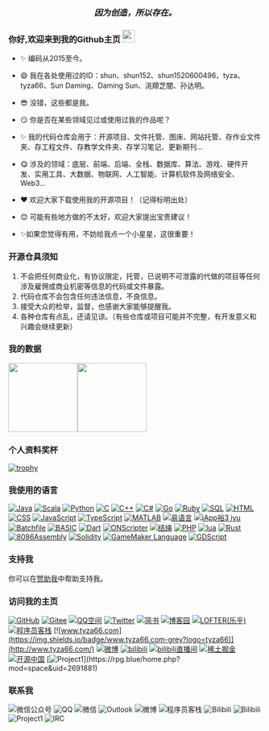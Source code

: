 <div align="center">
  <font><h3><i>因为创造，所以存在。</i></h3><font>
</div>
 
### 你好,欢迎来到我的Github主页 <img src="https://media.giphy.com/media/hvRJCLFzcasrR4ia7z/giphy.gif" width="25px">
    
  -  ✨ 编码从2015至今。  
    
  -  😄 我在各处使用过的ID：shun、shun152、shun1520600496、tyza、tyza66、Sun Daming、Daming Sun、洮羱芝闇、孙达明。  
    
  -  😎 没错，这些都是我。  
    
  -  😏 你是否在某些领域见过或使用过我的作品呢？  

  -  ✨ 我的代码仓库会用于：开源项目、文件托管、图床、网站托管、存作业文件夹、存工程文件、存教学文件夹、存学习笔记、更新期刊...  
    
  -  😋 涉及的领域：底层、前端、后端、全栈、数据库、算法、游戏、硬件开发、实用工具、大数据、物联网、人工智能、计算机软件及网络安全、Web3... 
    
  -  ❤️ 欢迎大家下载使用我的开源项目！（记得标明出处）    
    
  -  😊 可能有些地方做的不太好，欢迎大家提出宝贵建议！  
    
  - ✨如果您觉得有用，不妨给我点一个小星星，这很重要！  

### 开源仓具须知

  1. 不会把任何商业化，有协议限定，托管，已说明不可泄露的代做的项目等任何涉及雇佣或商业机密等信息的代码或文件暴露。  
  2. 代码仓库不会包含任何违法信息，不良信息。  
  3. 接受大众的检举，监督，也感谢大家能够提醒我。
  4. 各种仓库有点乱，还请见谅。（有些仓库或项目可能并不完整，有开发意义和兴趣会继续更新）

### 我的数据
<img align="" height="137px" src="https://github-readme-stats.vercel.app/api?username=tyza66&hide_title=true&hide_border=true&show_icons=true&include_all_commits=true&line_height=21&bg_color=0,EC6C6C,FFD479,FFFC79,73FA79&theme=graywhite&locale=cn" /><img align="" height="137px" src="https://github-readme-stats.vercel.app/api/top-langs/?username=tyza66&hide_title=true&hide_border=true&layout=compact&bg_color=0,73FA79,73FDFF,D783FF&theme=graywhite&locale=cn" />

### 个人资料奖杯

[![trophy](https://github-profile-trophy.vercel.app/?username=tyza66&theme=gruvbox&column=-1)](https://github.com/ryo-ma/github-profile-trophy)
    
### 我使用的语言
[![Java](https://img.shields.io/badge/java-black?style=for-the-badge&logo=openjdk)](https://github.com/tyza66)
[![Scala](https://img.shields.io/badge/scala-black?style=for-the-badge&logo=scala)](https://github.com/tyza66)
[![Python](https://img.shields.io/badge/python-black?style=for-the-badge&logo=python)](https://github.com/tyza66)
[![C](https://img.shields.io/badge/c-black?style=for-the-badge&logo=c)](https://github.com/tyza66)
[![C++](https://img.shields.io/badge/c++-black?style=for-the-badge&logo=cplusplus)](https://github.com/tyza66)
[![C#](https://img.shields.io/badge/c%23-black?style=for-the-badge&logo=c-sharp)](https://github.com/tyza66)
[![Go](https://img.shields.io/badge/go-black?style=for-the-badge&logo=go)](https://github.com/tyza66)
[![Ruby](https://img.shields.io/badge/ruby-black?style=for-the-badge&logo=ruby)](https://github.com/tyza66)
[![SQL](https://img.shields.io/badge/sql-black?style=for-the-badge&logo=mysql)](https://github.com/tyza66)
[![HTML](https://img.shields.io/badge/html-black?style=for-the-badge&logo=html5)](https://github.com/tyza66)
[![CSS](https://img.shields.io/badge/css-black?style=for-the-badge&logo=css3)](https://github.com/tyza66)
[![JavaScript](https://img.shields.io/badge/javascript-black?style=for-the-badge&logo=javascript)](https://github.com/tyza66)
[![TypeScript](https://img.shields.io/badge/TypeScript-black?style=for-the-badge&logo=typescript)](https://github.com/tyza66)
[![MATLAB](https://img.shields.io/badge/matlab-black?style=for-the-badge&logo=mathworks)](https://github.com/tyza66)
[![易语言](https://img.shields.io/badge/易语言-black?style=for-the-badge&logo=e)](https://github.com/tyza66)
[![iApp裕3 iyu](https://img.shields.io/badge/iApp%E8%A3%953%20iyu-black?style=for-the-badge&logo=iapp)](https://github.com/tyza66)
[![Batchfile](https://img.shields.io/badge/Batchfile-black?style=for-the-badge&logo=batchfile)](https://github.com/tyza66)
[![BASIC](https://img.shields.io/badge/BASIC-black?style=for-the-badge&logo=basic)](https://github.com/tyza66)
[![Dart](https://img.shields.io/badge/Dart-black?style=for-the-badge&logo=dart)](https://github.com/tyza66)
[![ONScripter](https://img.shields.io/badge/ONScripter-black?style=for-the-badge&logo=ONScripter)](https://github.com/tyza66)
[![结绳](https://img.shields.io/badge/结绳-black?style=for-the-badge&logo=jiesheng)](https://github.com/tyza66)
[![PHP](https://img.shields.io/badge/PHP-black?style=for-the-badge&logo=PHP)](https://github.com/tyza66)
[![lua](https://img.shields.io/badge/lua-black?style=for-the-badge&logo=lua)](https://github.com/tyza66)
[![Rust](https://img.shields.io/badge/rust-black?style=for-the-badge&logo=rust)](https://github.com/tyza66)
[![8086Assembly](https://img.shields.io/badge/8086%20Assembly-black?style=for-the-badge&logo=assembly)](https://github.com/tyza66)
[![Solidity](https://img.shields.io/badge/Solidity-black?style=for-the-badge&logo=ethereum)](https://github.com/tyza66)
[![GameMaker Language](https://img.shields.io/badge/GameMaker%20Language-black?style=for-the-badge&logo=gamemaker)](https://github.com/tyza66)
[![GDScript](https://img.shields.io/badge/GDScript-black?style=for-the-badge&logo=godotengine)](https://github.com/tyza66)
    
### 支持我

你可以在[赞助我](https://github.com/tyza66/SponsorMe)中帮助支持我。
    
### 访问我的主页

[![GitHub](https://img.shields.io/badge/GitHub-black?logo=github)](https://github.com/tyza66)
[![Gitee](https://img.shields.io/badge/Gitee-red?logo=gitee)](https://gitee.com/tyza66)
[![QQ空间](https://img.shields.io/badge/QQ%E7%A9%BA%E9%97%B4-yellow?logo=qzone)](https://user.qzone.qq.com/1520600496/)
[![Twitter](https://img.shields.io/badge/Twitter-blue?logo=twitter)](https://twitter.com/tyza666)
[![简书](https://img.shields.io/badge/%E7%AE%80%E4%B9%A6-orange?logo=jianshu)](https://www.jianshu.com/u/1f207eab0829)
[![博客园](https://img.shields.io/badge/%E5%8D%9A%E5%AE%A2%E5%9B%AD-green?logo=cnblogs)](https://www.cnblogs.com/tyza66/)
[![LOFTER(乐乎)](https://img.shields.io/badge/LOFTER(%E4%B9%90%E4%B9%8E)-purple?logo=lofter)](https://shun152.lofter.com/)
[![程序员客栈](https://img.shields.io/badge/程序员客栈-blue?logo=proginn)](https://jishuin.proginn.com/u/616854)
[![www.tyza66.com](https://img.shields.io/badge/www.tyza66.com-grey?logo=tyza66)](http://www.tyza66.com/)
[![微博](https://img.shields.io/badge/微博-red?logo=weibo)](https://weibo.com/u/7483051117)
[![bilibili](https://img.shields.io/badge/Bilibili-pink?logo=bilibili)](https://space.bilibili.com/70882217)
[![bilibili直播间](https://img.shields.io/badge/Bilibili直播间-pink?logo=bilibili-live)](https://live.bilibili.com/22569456?broadcast_type=0&is_room_feed=1&spm_id_from=333.999.0.0)
[![稀土掘金](https://img.shields.io/badge/稀土掘金-yellow?logo=juejin)](https://juejin.cn/user/4416095108995575)
[![开源中国](https://img.shields.io/badge/开源中国-green?logo=oschina)](https://my.oschina.net/u/5818773)
[![Project1](https://img.shields.io/badge/Project1-blue?)](https://rpg.blue/home.php?mod=space&uid=2691881)

### 联系我

![微信公众号](https://img.shields.io/badge/微信公众号-cxysdm96-green?logo=wechat)
![QQ](https://img.shields.io/badge/QQ-1520600496-blue?logo=tencent-qq)
![微信](https://img.shields.io/badge/%E5%BE%AE%E4%BF%A1-tyza66-green?logo=wechat)
![Outlook](https://img.shields.io/badge/Outlook-shun__@outlook.com-orange?logo=microsoft-outlook)
![微博](https://img.shields.io/badge/微博-@孙达明_tyza66-red?logo=sina-weibo)
![程序员客栈](https://img.shields.io/badge/程序员客栈-616854-blue?logo=proginn)
![Bilibili](https://img.shields.io/badge/Bilibili-洮羱芝闇-pink?logo=bilibili)
![Bilibili](https://img.shields.io/badge/Bilibili直播号-孙达明_tyza66-pink?logo=bilibili-live)
![Project1](https://img.shields.io/badge/Project1-shun1520-blue?)
![IRC](https://img.shields.io/badge/IRC-tyza66-pink?)

